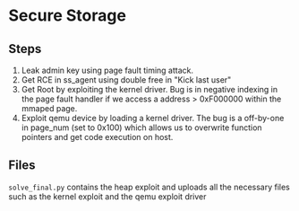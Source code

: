 Secure Storage
=============

Steps
-----

1. Leak admin key using page fault timing attack.
2. Get RCE in ss_agent using double free in "Kick last user"
3. Get Root by exploiting the kernel driver. Bug is in negative indexing in the page fault handler if we access a address > 0xF000000 within the mmaped page.
4. Exploit qemu device by loading a kernel driver. The bug is a off-by-one in page_num (set to 0x100) which allows us to overwrite function pointers
   and get code execution on host.

Files
-----

`solve_final.py` contains the heap exploit and uploads all the necessary files such as the kernel exploit and the qemu exploit driver
